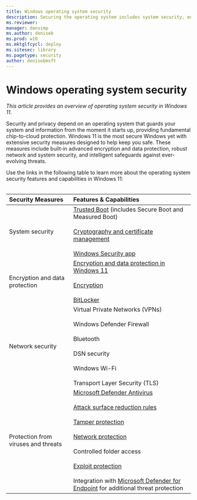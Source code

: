 ```yaml
---
title: Windows operating system security
description: Securing the operating system includes system security, encryption, network security, and threat protection.
ms.reviewer: 
manager: dansimp
ms.author: deniseb
ms.prod: w10
ms.mktglfcycl: deploy
ms.sitesec: library
ms.pagetype: security
author: denisebmsft
---
```


# Windows operating system security

*This article provides an overview of operating system security in Windows 11.*

Security and privacy depend on an operating system that guards your system and information from the moment it starts up, providing fundamental chip-to-cloud protection. Windows 11 is the most secure Windows yet with extensive security measures designed to help keep you safe. These measures include built-in advanced encryption and data protection, robust network and system security, and intelligent safeguards against ever-evolving threats. 

Use the links in the following table to learn more about the operating system security features and capabilities in Windows 11:<br/><br/>

| Security Measures | Features & Capabilities |
|:---|:---|
| System security | [Trusted Boot](os-security/trusted-boot.md) (includes Secure Boot and Measured Boot) <br/><br/>[Cryptography and certificate management](os-security/cryptography-certificate-mgmt.md) <br/><br/>[Windows Security app](os-security/windows-security-app.md) |
| Encryption and data protection | [Encryption and data protection in Windows 11](os-security/encryption-data-protection.md)<br/><br/>[Encryption](os-security/encryption-data-protection.md)<br/><br/>[BitLocker](information-protection/bitlocker/bitlocker-overview.md) |
| Network security | Virtual Private Networks (VPNs)<br/><br/>Windows Defender Firewall<br/><br/>Bluetooth<br/><br/>DSN security<br/><br/>Windows Wi-Fi<br/><br/>Transport Layer Security (TLS) |
| Protection from viruses and threats | [Microsoft Defender Antivirus](/microsoft-365/security/defender-endpoint/microsoft-defender-antivirus-windows?view=o365-worldwide)<br/><br/>[Attack surface reduction rules](/microsoft-365/security/defender-endpoint/attack-surface-reduction?view=o365-worldwide)<br/><br/>[Tamper protection](/microsoft-365/security/defender-endpoint/prevent-changes-to-security-settings-with-tamper-protection?view=o365-worldwide)<br/><br/>[Network protection](/microsoft-365/security/defender-endpoint/network-protection?view=o365-worldwide)<br/><br/>Controlled folder access<br/><br/>[Exploit protection](/microsoft-365/security/defender-endpoint/exploit-protection?view=o365-worldwide)<br/><br/>Integration with [Microsoft Defender for Endpoint](/microsoft-365/security/defender-endpoint/?view=o365-worldwide) for additional threat protection |


